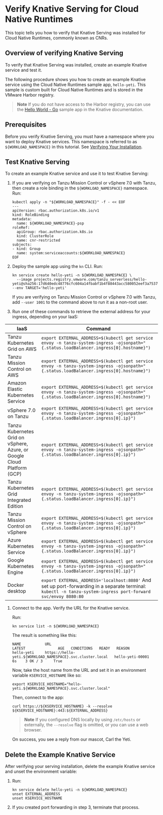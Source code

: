 # Verify Knative Serving for Cloud Native Runtimes

This topic tells you how to verify that Knative Serving was installed for Cloud Native Runtimes, commonly known as CNRs.

## <a id='overview'></a> Overview of verifying Knative Serving

To verify that Knative Serving was installed, create an example Knative service
and test it.

The following procedure shows you how to create an example Knative service using the Cloud Native Runtimes sample app,
`hello-yeti`.
This sample is custom built for Cloud Native Runtimes and is stored in the VMware Harbor registry.

> **Note** If you do not have access to the Harbor registry,
you can use the [Hello World - Go](https://knative.dev/docs/serving/samples/hello-world/helloworld-go/)
sample app in the Knative documentation.

## <a id='prereqs'></a> Prerequisites

Before you verify Knative Serving, you must have a namespace where you want to deploy Knative services. This namespace is referred to as `${WORKLOAD_NAMESPACE}` in this tutorial. See [Verifying Your Installation](./verify-installation.hbs.md).

## <a id='test-knative-serving-1'></a> Test Knative Serving

To create an example Knative service and use it to test Knative Serving:

1. If you are verifying on Tanzu Mission Control or vSphere 7.0 with Tanzu, then create a role binding
   in the `${WORKLOAD_NAMESPACE}` namespace. Run:

    ```console
    kubectl apply -n "${WORKLOAD_NAMESPACE}" -f - << EOF
    ---
    apiVersion: rbac.authorization.k8s.io/v1
    kind: RoleBinding
    metadata:
      name: ${WORKLOAD_NAMESPACE}-psp
    roleRef:
      apiGroup: rbac.authorization.k8s.io
      kind: ClusterRole
      name: cnr-restricted
    subjects:
    - kind: Group
      name: system:serviceaccounts:${WORKLOAD_NAMESPACE}
    EOF
    ```

2. Deploy the sample app using the `kn` CLI. Run:

    ```console
    kn service create hello-yeti -n ${WORKLOAD_NAMESPACE} \
      --image projects.registry.vmware.com/tanzu_serverless/hello-yeti@sha256:17d640edc48776cfc604a14fbabf1b4f88443acc580052eef3a753751ee31652 --env TARGET='hello-yeti'
    ```

   If you are verifying on Tanzu Mission Control or vSphere 7.0 with Tanzu, add `--user 1001` to the command above to run it as a non-root user.

3. Run one of these commands to retrieve the external address for your ingress, depending on your IaaS:

  <table>
    <thead>
      <tr>
        <th>IaaS</th>
        <th>Command</th>
      </tr>
    </thead>
    <tbody>
      <tr>
        <td>Tanzu Kubernetes Grid on AWS</td>
        <td><code>export EXTERNAL_ADDRESS=$(kubectl get service envoy -n tanzu-system-ingress -ojsonpath="{.status.loadBalancer.ingress[0].hostname}")</code>
        </td>
      </tr>
      <tr>
        <td>Tanzu Mission Control on AWS</td>
        <td><code>export EXTERNAL_ADDRESS=$(kubectl get service envoy -n tanzu-system-ingress -ojsonpath="{.status.loadBalancer.ingress[0].hostname}")</code>
        </td>
      </tr>
      <tr>
        <td>Amazon Elastic Kubernetes Service</td>
        <td><code>export EXTERNAL_ADDRESS=$(kubectl get service envoy -n tanzu-system-ingress -ojsonpath="{.status.loadBalancer.ingress[0].hostname}")</code>
        </td>
      </tr>
      <tr>
        <td>vSphere 7.0 on Tanzu</td>
        <td><code>export EXTERNAL_ADDRESS=$(kubectl get service envoy -n tanzu-system-ingress -ojsonpath="{.status.loadBalancer.ingress[0].ip}")</code>
        </td>
      </tr>
      <tr>
        <td>Tanzu Kubernetes Grid on vSphere, Azure, or Google Cloud Platform (GCP)</td>
        <td><code>export EXTERNAL_ADDRESS=$(kubectl get service envoy -n tanzu-system-ingress -ojsonpath="{.status.loadBalancer.ingress[0].ip}")</code>
        </td>
      </tr>
      <tr>
        <td>Tanzu Kubernetes Grid Integrated Edition</td>
        <td><code>export EXTERNAL_ADDRESS=$(kubectl get service envoy -n tanzu-system-ingress -ojsonpath="{.status.loadBalancer.ingress[0].ip}")</code>
        </td>
      </tr>
      <tr>
        <td>Tanzu Mission Control on vSphere</td>
        <td><code>export EXTERNAL_ADDRESS=$(kubectl get service envoy -n tanzu-system-ingress -ojsonpath="{.status.loadBalancer.ingress[0].ip}")</code>
        </td>
      </tr>
      <tr>
        <td>Azure Kubernetes Service</td>
        <td><code>export EXTERNAL_ADDRESS=$(kubectl get service envoy -n tanzu-system-ingress -ojsonpath="{.status.loadBalancer.ingress[0].ip}")</code>
        </td>
      </tr>
      <tr>
        <td>Google Kubernetes Engine</td>
        <td><code>export EXTERNAL_ADDRESS=$(kubectl get service envoy -n tanzu-system-ingress -ojsonpath="{.status.loadBalancer.ingress[0].ip}")</code>
        </td>
      </tr>
      <tr>
        <td>Docker desktop</td>
        <td><code>export EXTERNAL_ADDRESS='localhost:8080'</code> And set up port-forwarding in a separate terminal: <code>kubectl -n tanzu-system-ingress port-forward svc/envoy 8080:80</code>
        </td>
      </tr>
    </tbody>
  </table>

1. Connect to the app.
   Verify the URL for the Knative service.

   Run:

    ```console
   kn service list -n ${WORKLOAD_NAMESPACE}
   ```

   The result is something like this:

   ```console
   NAME           URL                                                          LATEST               AGE   CONDITIONS   READY   REASON
   hello-yeti     https://hello-yeti.${WORKLOAD_NAMESPACE}.svc.cluster.local   hello-yeti-00001     6s    3 OK / 3     True
   ```

   Now, take the host name from the URL and set it in an environment variable `KSERVICE_HOSTNAME` like so:

    ```console
    export KSERVICE_HOSTNAME="hello-yeti.${WORKLOAD_NAMESPACE}.svc.cluster.local"
    ```

   Then, connect to the app:

   ```console
   curl https://${KSERVICE_HOSTNAME} -k --resolve ${KSERVICE_HOSTNAME}:443:${EXTERNAL_ADDRESS}
   ```

   > **Note** If you configured DNS locally by using `/etc/hosts` or externally, the `--resolve` flag is omitted,
   > or you can use a web browser.

    On success, you see a reply from our mascot, Carl the Yeti.

## <a id='delete-service'></a> Delete the Example Knative Service

After verifying your serving installation, delete the example Knative service and unset the environment variable:

1. Run:

    ```console
    kn service delete hello-yeti -n ${WORKLOAD_NAMESPACE}
    unset EXTERNAL_ADDRESS
    unset KSERVICE_HOSTNAME
    ```

2. If you created port forwarding in step 3, terminate that process.
